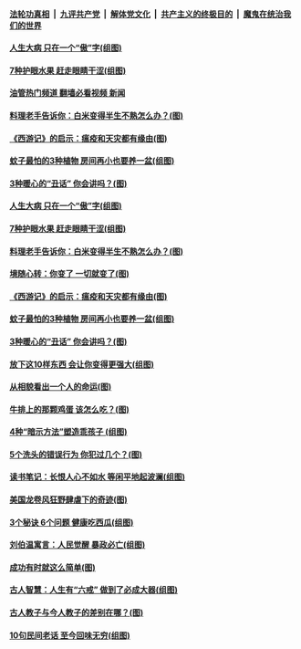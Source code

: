 ####  [法轮功真相](../../../../basic/blob/master/README.md?t=07051631) &nbsp;|&nbsp; [九评共产党](../../../../9ping.md/blob/master/README.md?t=07051631) &nbsp;|&nbsp; [解体党文化](../../../../jtdwh.md/blob/master/README.md?t=07051631)  &nbsp;|&nbsp; [共产主义的终极目的](../../../../gczydzjmd.md/blob/master/README.md?t=07051631) &nbsp;|&nbsp; [魔鬼在统治我们的世界](../../../../mgztzwmdsj.md/blob/master/README.md?t=07051631) 

#### [人生大病 只在一个“傲”字(组图)](../pages/p8/1010891.md?t=07051631) 

#### [7种护眼水果 赶走眼睛干涩(组图)](../pages/p8/1010842.md?t=07051631) 

#### [油管热门频道 翻墙必看视频 新闻](http://45.76.130.85:81/youtube.html?07051631)

#### [料理老手告诉你：白米变得半生不熟怎么办？(图)](../pages/p8/1010785.md?t=07051631) 

#### [《西游记》的启示：瘟疫和天灾都有缘由(图)](../pages/p8/1010586.md?t=07051631) 

#### [蚊子最怕的3种植物 房间再小也要养一盆(组图)](../pages/p8/1010515.md?t=07051631) 

#### [3种暖心的“丑话” 你会讲吗？(图)](../pages/p8/1010661.md?t=07051631) 

#### [人生大病 只在一个“傲”字(组图)](../pages/p8/1010891.md?t=07051631) 

#### [7种护眼水果 赶走眼睛干涩(组图)](../pages/p8/1010842.md?t=07051631) 

#### [料理老手告诉你：白米变得半生不熟怎么办？(图)](../pages/p8/1010785.md?t=07051631) 

#### [境随心转：你变了 一切就变了(图)](../pages/p8/1010416.md?t=07051631) 

#### [《西游记》的启示：瘟疫和天灾都有缘由(图)](../pages/p8/1010586.md?t=07051631) 

#### [蚊子最怕的3种植物 房间再小也要养一盆(组图)](../pages/p8/1010515.md?t=07051631) 

#### [3种暖心的“丑话” 你会讲吗？(图)](../pages/p8/1010661.md?t=07051631) 

#### [放下这10样东西 会让你变得更强大(组图)](../pages/p8/1010760.md?t=07051631) 

#### [从相貌看出一个人的命运(图)](../pages/p8/1010735.md?t=07051631) 

#### [牛排上的那颗鸡蛋 该怎么吃？(图)](../pages/p8/1010595.md?t=07051631) 

#### [4种“暗示方法”塑造乖孩子 (组图)](../pages/p8/1010512.md?t=07051631) 

#### [5个洗头的错误行为 你犯过几个？(图)](../pages/p8/1010189.md?t=07051631) 

#### [读书笔记：长恨人心不如水 等闲平地起波澜(组图)](../pages/p8/1009456.md?t=07051631) 

#### [美国龙卷风狂野肆虐下的奇迹(图)](../pages/p8/1010580.md?t=07051631) 

#### [3个秘诀 6个问题 健康吃西瓜(组图)](../pages/p8/1010521.md?t=07051631) 

#### [刘伯温寓言：人民觉醒 暴政必亡(组图)](../pages/p8/1010564.md?t=07051631) 

#### [成功有时就这么简单(图)](../pages/p8/1010420.md?t=07051631) 

#### [古人智慧：人生有“六戒” 做到了必成大器(组图)](../pages/p8/1010478.md?t=07051631) 

#### [古人教子与今人教子的差别在哪？(图)](../pages/p8/1010414.md?t=07051631) 

#### [10句民间老话 至今回味无穷(组图)](../pages/p8/1009331.md?t=07051631) 

<img src='http://gfw-breaker.win/goodnews/indexes/p8.md' width='0px' height='0px'/>
